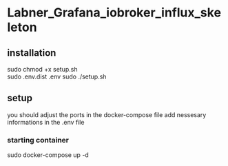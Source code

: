 # Labner_Grafana_iobroker_influx_skeleton
## installation 
sudo chmod +x setup.sh <br/>
sudo .env.dist .env
sudo ./setup.sh

## setup

you should adjust the ports in the docker-compose file
add nessesary informations in the .env file


### starting container
sudo docker-compose up -d


